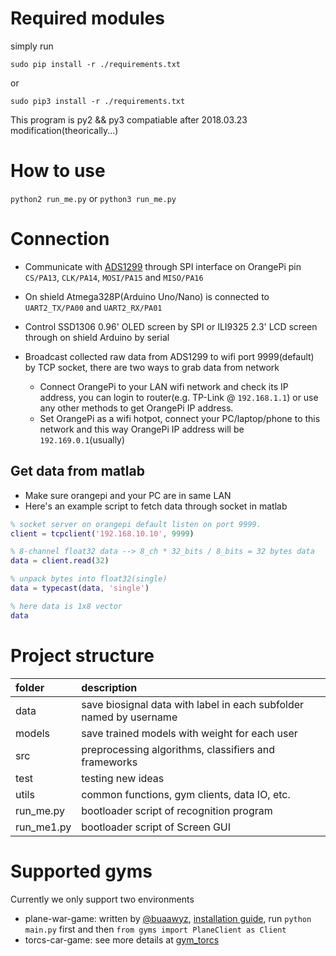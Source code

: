 # Required modules
simply run

`sudo pip install -r ./requirements.txt`

or

`sudo pip3 install -r ./requirements.txt`

This program is py2 && py3 compatiable after 2018.03.23 modification(theorically...)

# How to use
`python2 run_me.py` or `python3 run_me.py`


# Connection
- Communicate with [ADS1299](http://www.ti.com/product/ADS1299) through SPI
interface on OrangePi pin `CS/PA13`, `CLK/PA14`, `MOSI/PA15` and `MISO/PA16`

- On shield Atmega328P(Arduino Uno/Nano) is connected to `UART2_TX/PA00` and
`UART2_RX/PA01`

- Control SSD1306 0.96' OLED screen by SPI or ILI9325 2.3' LCD screen through
on shield Arduino by serial

- Broadcast collected raw data from ADS1299 to wifi port 9999(default) by TCP
socket, there are two ways to grab data from network
    - Connect OrangePi to your LAN wifi network and check its IP address, you
    can login to router(e.g. TP-Link @ `192.168.1.1`) or use any other methods
    to get OrangePi IP address.
    - Set OrangePi as a wifi hotpot, connect your PC/laptop/phone to this
    network and this way OrangePi IP address will be `192.169.0.1`(usually)


## Get data from matlab
- Make sure orangepi and your PC are in same LAN
- Here's an example script to fetch data through socket in matlab

```Matlab
% socket server on orangepi default listen on port 9999.
client = tcpclient('192.168.10.10', 9999)

% 8-channel float32 data --> 8_ch * 32_bits / 8_bits = 32 bytes data
data = client.read(32)

% unpack bytes into float32(single)
data = typecast(data, 'single')

% here data is 1x8 vector
data
```


# Project structure
|    folder    |    description    |
| :----------- | :---------------- |
|     data     | save biosignal data with label in each subfolder named by username |
|    models    | save trained models with weight for each user |
|     src      | preprocessing algorithms, classifiers and frameworks |
|    test      | testing new ideas |
|    utils     | common functions, gym clients, data IO, etc. |
|   run_me.py  | bootloader script of recognition program |
|   run_me1.py | bootloader script of Screen GUI |


# Supported gyms
Currently we only support two environments
- plane-war-game: written by [@buaawyz](https://github.com/buaawyz),
[installation guide](https://github.com/hankso/gym_plane_python),
run `python main.py` first and then `from gyms import PlaneClient as Client`
- torcs-car-game: see more details at [gym_torcs](https://github.com/ugo-nama-kun/gym_torcs)
